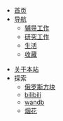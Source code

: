 <!-- - [<span class="iconfont icon-book3"></span> 首页](https://bytesfly.vercel.app/) -->
- [<span class="iconfont icon-book3"></span> 首页](https://zhanghay.github.io/) 
- [<span class="iconfont icon-icon_fabu"></span> 导航](README.md)
  - [辅导工作](README?id=辅导工作)
  - [研究工作](README?id=研究工作)
  - [生活](README?id=生活)
  - [收藏](README?id=收藏)
  <!-- - [MySQL](README?id=MySQL) -->
  <!-- - [Netty](README?id=Netty) -->
  <!-- - [设计模式](README?id=设计模式) -->
  <!-- - [技术调研&问题排查](README?id=技术调研and问题排查) -->
  <!-- - [工具](README?id=工具) -->
  <!-- - [程序人生](README?id=程序人生) -->
  <!-- - [面试题](README?id=面试题) -->
  <!-- - [LeetCode](README?id=LeetCode) -->
  
<!-- - [<span class="iconfont icon-lianjie"></span> 友链](about/Friends.md)   -->
- [<span class="iconfont icon-wodeguanzhu"></span> 关于本站](about/)
- <span class="iconfont icon-xiangkan"></span> 探索
  <!-- - [Mac](https://bytesfly.github.io/playground-macos/) -->
  - [俄罗斯方块](https://binaryify.github.io/vue-tetris/?lan=zh)
  <!-- - [JSON在线解析](https://bytesfly.github.io/json/) -->
  - [bilibili](https://www.bilibili.com)
  - [wandb](https://wandb.ai/home)
  - [烟花](pages/fireworks.html ':ignore')
<!-- - [<span class="iconfont icon-csdn"></span> 博客园](https://bytesfly.cnblogs.com/) -->
<!-- - [⛷ 侠客岛](https://bytesfly.github.io/island/) -->
<!-- - [<span class="iconfont icon-github1"></span> GitHub](https://github.com/zhanghay/zhanghay.github.io) -->






